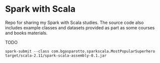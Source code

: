 # Spark with Scala
Repo for sharing my Spark with Scala studies.
The source code also includes example classes and datasets provided as part as some courses and books materials.

TODO
```shell script
spark-submit --class com.bgasparotto.sparkscala.MostPopularSuperhero target/scala-2.11/spark-scala-assembly-0.1.jar 
```
